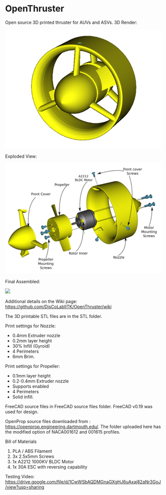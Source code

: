 # OpenThruster
Open source 3D printed thruster for AUVs and ASVs.
3D Render:

<img src="https://github.com/DisCoLabIITK/OpenThruster/blob/main/Images/3D_Render.png" width="600">

Exploded View:

<img src="https://github.com/DisCoLabIITK/OpenThruster/blob/main/Images/Exploded.png" width="800">

Final Assembled:

<img src="https://github.com/DisCoLabIITK/OpenThruster/blob/main/Images/thruster.png" width="400">

Additional details on the Wiki page: https://github.com/DisCoLabIITK/OpenThruster/wiki

The 3D printable STL files are in the STL folder.

Print settings for Nozzle:
* 0.4mm Extruder nozzle
* 0.2mm layer height
* 30% Infill (Gyroid)
* 4 Perimeters
* 6mm Brim.

Print settings for Propeller: 
* 0.1mm layer height
* 0.2-0.4mm Extruder nozzle
* Supports enabled
* 4 Perimeters
* Solid infill.

FreeCAD source files in FreeCAD source files folder. FreeCAD v0.19 was used for design.

OpenProp source files downloaded from : https://openprop.engineering.dartmouth.edu/. The folder uploaded here has the modified option of NACA001612 and 001615 profiles.

Bill of Materials
1. PLA / ABS Filament
2. 3x 2.5x5mm Screws
3. 1x A2212 1000KV BLDC Motor
4. 1x 30A ESC with reversing capability


Testing Video: https://drive.google.com/file/d/1CwWSbAQDMGnaGXgHJ6uAxaj82aNr3GoJ/view?usp=sharing
